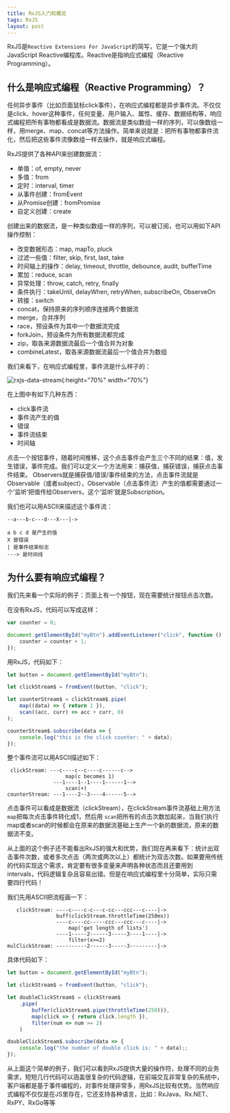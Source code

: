 ```yaml
---
title: RxJS入门和概览
tags: RxJS
layout: post
---
```


RxJS是```Reactive Extensions For JavaScript```的简写，它是一个强大的JavaScript Reactive编程库。Reactive是指响应式编程（Reactive Programming）。


## 什么是响应式编程（Reactive Programming）？

任何异步事件（比如页面鼠标click事件），在响应式编程都是异步事件流。不仅仅是click、hover这种事件，任何变量、用户输入、属性、缓存、数据结构等，响应式编程把所有事物都看成是数据流。数据流是类似数组一样的序列，可以像数组一样，用merge、map、concat等方法操作。简单来说就是：把所有事物都事件流化，然后把这些事件流像数组一样去操作，就是响应式编程。

RxJS提供了各种API来创建数据流：
- 单值：of, empty, never
- 多值：from
- 定时：interval, timer
- 从事件创建：fromEvent
- 从Promise创建：fromPromise
- 自定义创建：create

创建出来的数据流，是一种类似数组一样的序列，可以被订阅，也可以用如下API操作控制：
- 改变数据形态：map, mapTo, pluck
- 过滤一些值：filter, skip, first, last, take
- 时间轴上的操作：delay, timeout, throttle, debounce, audit, bufferTime
- 累加：reduce, scan
- 异常处理：throw, catch, retry, finally
- 条件执行：takeUntil, delayWhen, retryWhen, subscribeOn, ObserveOn
- 转接：switch
- concat，保持原来的序列顺序连接两个数据流
- merge，合并序列
- race，预设条件为其中一个数据流完成
- forkJoin，预设条件为所有数据流都完成
- zip，取各来源数据流最后一个值合并为对象
- combineLatest，取各来源数据流最后一个值合并为数组


我们来看下，在响应式编程里，事件流是什么样子的：

![rxjs-data-stream](https://limeii.github.io/assets/images/posts/rxjs/rxjs-stream.png){:height="70%" width="70%"}

在上图中有如下几种东西：
- click事件流
- 事件流产生的值
- 错误
- 事件流结束
- 时间轴

点击一个按钮事件，随着时间推移，这个点击事件会产生三个不同的结果：值，发生错误，事件完成。我们可以定义一个方法用来：捕获值，捕获错误，捕获点击事件结束。 Observers就是捕获值/错误/事件结束的方法，点击事件流就是Observable（或者subject），Observable（点击事件流）产生的值都需要通过一个’监听‘把值传给Observers，这个‘监听’就是Subscription。


我们也可以用ASCII来描述这个事件流：

```
--a---b-c---d---X---|->

a b c d 是产生的值
X 是错误
| 是事件结束标志
---> 是时间线

```

## 为什么要有响应式编程？

我们先来看一个实际的例子：页面上有一个按钮，现在需要统计按钮点击次数。

在没有RxJS，代码可以写成这样：

```js
var counter = 0;

document.getElementById("myBtn").addEventListener("click", function () {
    counter = counter + 1;
});

```

用RxJS，代码如下：

```js
let button = document.getElementById("myBtn");

let clickStream$ = fromEvent(button, "click");

let counterStream$ = clickStream$.pipe(
    map((data) => { return 1 }),
    scan((acc, curr) => acc + curr, 0)
);

counterStream$.subscribe(data => {
    console.log("this is the click counter: " + data);
});
```

整个事件流可以用ASCII描述如下：

```
 clickStream: ---c----c--c----c------c-->
                   map(c becomes 1) 
               ---1----1--1----1------1-->
                   scan(+) 
counterStream: ---1----2--3----4------5-->
```

点击事件可以看成是数据流（clickStream），在clickStream事件流基础上用方法```map```把每次点击事件转化成1，然后用 ```scan```把所有的点击次数加起来，当我们执行map或者scan的时候都会在原来的数据流基础上生产一个新的数据流，原来的数据流不变。

从上面的这个例子还不能看出RxJS的强大和优势，我们现在再来看下：统计出双击事件次数，或者多次点击（两次或两次以上）都统计为双击次数。如果要用传统的代码实现这个需求，肯定要有很多变量来声明各种状态而且还要用到intervals，代码逻辑复杂且容易出错。但是在响应式编程里十分简单，实际只需要四行代码！


我们先用ASCII把流程画一下：

```
   clickStream: ----c----c-c---c-cc---ccc---c----|->
                buff(clickStream.throttleTime(250ms))
                ----c----cc-----ccc---ccc---c----|->
                    map('get length of lists')
                ----1-----2------3-----3----1----|->
                    filter(x>=2)                  
mulClickStream: ----------2------3-----3---------|->

```

具体代码如下：

```ts
let button = document.getElementById("myBtn");

let clickStream$ = fromEvent(button, "click");

let doubleClickStream$ = clickStream$
    .pipe(
        buffer(clickStream$.pipe(throttleTime(250))),
        map(click => { return click.length }),
        filter(num => num >= 2)
    )

doubleClickStream$.subscribe(data => {
    console.log("the number of double click is: " + data);;
});
```

从上面这个简单的例子，我们可以看到RxJS提供大量的操作符，处理不同的业务需求，短短几行代码可以涵盖很复杂的代码逻辑，在前端交互非常复杂的系统中，客户端都是基于事件编程的，对事件处理非常多，用RxJS比较有优势。当然响应式编程不仅仅是在JS里存在，它还支持各种语言，比如：RxJava、Rx.NET、RxPY、RxGo等等